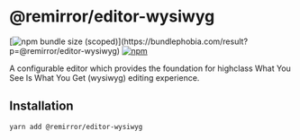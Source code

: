 # @remirror/editor-wysiwyg

[![npm bundle size (scoped)](https://img.shields.io/bundlephobia/minzip/@remirror/editor-wysiwyg.svg?)](https://bundlephobia.com/result?p=@remirror/editor-wysiwyg)
[![npm](https://img.shields.io/npm/dm/@remirror/editor-wysiwyg.svg?&logo=npm)](https://www.npmjs.com/package/@remirror/editor-wysiwyg)

A configurable editor which provides the foundation for highclass What You See Is What You Get
(wysiwyg) editing experience.

## Installation

```bash
yarn add @remirror/editor-wysiwyg
```
